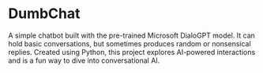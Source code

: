 # DumbChat
A simple chatbot built with the pre-trained Microsoft DialoGPT model. It can hold basic conversations, but sometimes produces random or nonsensical replies. Created using Python, this project explores AI-powered interactions and is a fun way to dive into conversational AI.
